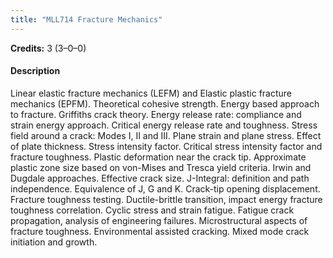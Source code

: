 ```yaml
---
title: "MLL714 Fracture Mechanics"
---
```

**Credits:** 3 (3–0–0)

#### Description
Linear elastic fracture mechanics (LEFM) and Elastic plastic fracture mechanics (EPFM). Theoretical cohesive strength. Energy based approach to fracture. Griffiths crack theory. Energy release rate: compliance and strain energy approach. Critical energy release rate and toughness. Stress field around a crack: Modes I, II and III. Plane strain and plane stress. Effect of plate thickness. Stress intensity factor. Critical stress intensity factor and fracture toughness. Plastic deformation near the crack tip. Approximate plastic zone size based on von-Mises and Tresca yield criteria. Irwin and Dugdale approaches. Effective crack size. J-Integral: definition and path independence. Equivalence of J, G and K. Crack-tip opening displacement. Fracture toughness testing. Ductile-brittle transition, impact energy fracture toughness correlation. Cyclic stress and strain fatigue. Fatigue crack propagation, analysis of engineering failures. Microstructural aspects of fracture toughness. Environmental assisted cracking. Mixed mode crack initiation and growth.